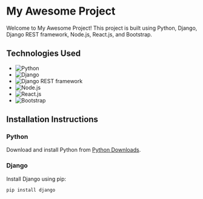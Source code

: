 # My Awesome Project

Welcome to My Awesome Project! This project is built using Python, Django, Django REST framework, Node.js, React.js, and Bootstrap.

## Technologies Used

- ![Python](https://img.shields.io/badge/-Python-3776AB?style=flat-square&logo=python&logoColor=white)
- ![Django](https://img.shields.io/badge/-Django-092E20?style=flat-square&logo=django&logoColor=white)
- ![Django REST framework](https://img.shields.io/badge/-Django%20REST%20framework-092E20?style=flat-square&logo=django&logoColor=white)
- ![Node.js](https://img.shields.io/badge/-Node.js-339933?style=flat-square&logo=node.js&logoColor=white)
- ![React.js](https://img.shields.io/badge/-React.js-61DAFB?style=flat-square&logo=react&logoColor=white)
- ![Bootstrap](https://img.shields.io/badge/-Bootstrap-7952B3?style=flat-square&logo=bootstrap&logoColor=white)

## Installation Instructions

### Python
Download and install Python from [Python Downloads](https://www.python.org/downloads/).

### Django
Install Django using pip:
```bash
pip install django
